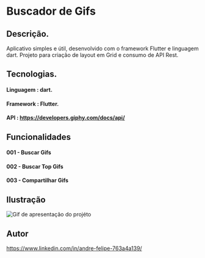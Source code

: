 # Buscador de Gifs

## Descrição.

<p>Aplicativo simples e útil, desenvolvido com o framework Flutter e linguagem dart. Projeto para criação de layout em Grid e consumo de API Rest.</p>

## Tecnologias.
#### Linguagem : dart.
#### Framework : Flutter.
#### API : https://developers.giphy.com/docs/api/


## Funcionalidades

#### 001 - Buscar Gifs
#### 002 - Buscar Top Gifs
#### 003 - Compartilhar Gifs


## Ilustração

![Gif de apresentação do projéto](https://github.com/AndreFSRamos/GifCards/blob/main/buscarGifs.gif)

## Autor

https://www.linkedin.com/in/andre-felipe-763a4a139/
